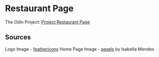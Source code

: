 # Restaurant Page
The Odin Project: [Project Restaurant Page](https://www.theodinproject.com/lessons/node-path-javascript-restaurant-page)


## Sources
Logo Image - [feathericons](https://feathericons.com/)
Home Page Image - [pexels](https://www.pexels.com/photo/four-assorted-liquor-bottles-340996/) by Isabella Mendes